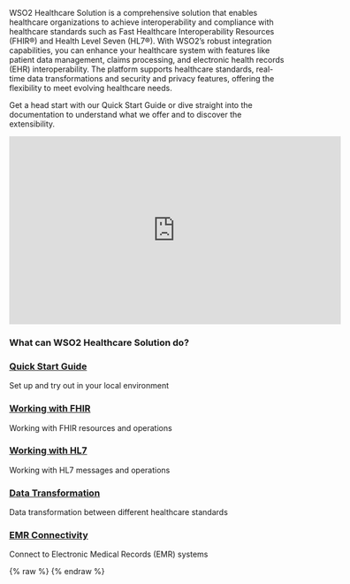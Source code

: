 <link href="https://fonts.googleapis.com/icon?family=Material+Icons" rel="stylesheet" />
<div class="homePage">
    <div class="section01">
        <div class="leftContent">
            <div class="about-home">
                <div>
					<div class="md-main .md-content">
                        <p>
                        WSO2 Healthcare Solution is a comprehensive solution that enables healthcare organizations to achieve interoperability and compliance with healthcare standards such as Fast Healthcare Interoperability Resources (FHIR®) and Health Level Seven (HL7®). With WSO2’s robust integration capabilities, you can enhance your healthcare system with features like patient data management, claims processing, and electronic health records (EHR) interoperability. The platform supports healthcare standards, real-time data transformations and security and privacy features, offering the flexibility to meet evolving healthcare needs.
						</p>
						<p>
						Get a head start with our Quick Start Guide or dive straight into the documentation to understand what we offer 
						and to discover the extensibility.
						</p>
					</div>
                </div>
                <!-- <div>
                        <div class="md-main .md-content ">
							<iframe width="800" height="250" src="https://www.youtube.com/embed/YabdNpDlS2s" frameborder="0" allow="accelerometer; autoplay; encrypted-media; gyroscope; picture-in-picture" allowfullscreen></iframe>
						</div>
                </div> -->
            </div>
            <div>
                <div class="md-main .md-content ">
					<iframe width="600" height="340" src="https://www.youtube.com/embed/YabdNpDlS2s" frameborder="0" allow="accelerometer; autoplay; encrypted-media; gyroscope; picture-in-picture" allowfullscreen>
                    </iframe>
				</div>
            </div>
        </div>
    </div>
	<div class="section03">
        <h3>What can WSO2 Healthcare Solution do?</h3>
        <div class="linkWrapper">
            <div class="linkSet3" onclick="location.href='{{base_path}}/get-started/open-healthcare';">
                <a href="get-started/open-healthcare-quickstart/"><h3>Quick Start Guide</h3></a>
                <p>
                    Set up and try out in your local environment
                </p>
            </div>
            <div class="linkSet3" onclick="location.href='{{base_path}}/get-started/open-healthcare';">
                <a href="fhir/guides/overview-of-fhir"><h3>Working with FHIR</h3></a>
                <p>
                    Working with FHIR resources and operations
                </p>
            </div>
            <div class="linkSet3" onclick="location.href='{{base_path}}/get-started/open-healthcare';">
                <a href="hl7/guides/overview/"><h3>Working with HL7</h3></a>
                <p>
                    Working with HL7 messages and operations
                </p>
            </div>
        </div>
    </div>
    <div class="section04">
        <div class="linkWrapper">
            <div class="linkSet2" onclick="location.href='{{base_path}}/learn/integration-use-case/connectors';">
                <a href="data-transformation/guides/hl7v2-fhir"><h3>Data Transformation</h3></a>
                <p>
                    Data transformation between different healthcare standards
                </p>
            </div>
            <div class="linkSet2" onclick="location.href='{{base_path}}/get-started/introduction';">
                <a href="emr-connectivity/guides/emr-systems-overview"><h3>EMR Connectivity</h3></a>
                <p>
                    Connect to Electronic Medical Records (EMR) systems
                </p>
            </div>
            <div class="linkSet3">
                <!-- <a href="emr-connectivity/guides/emr-systems-overview"><h3>EMR Connectivity</h3></a>
                <p>
                    Connect to Electronic Medical Records (EMR) systems
                </p> -->
            </div>
        </div>
    </div>
</div>
{% raw %}
<style>
.md-sidebar.md-sidebar--primary {
    display: none;
}
.md-sidebar.md-sidebar--secondary{
    display: none;
}
.section02 {
    display: flex;
    justify-content: space-between;
}
header.md-header .md-header__button:not([hidden]) {
    /* display: none; */
}
.about-home {
    display: flex;
}
/* .about-home div:first-child {
    width: 50%;
    padding-top: 20px;
}
.about-home div:nth-child(2) {
    width: 50%;
} */
@media screen and (max-width: 76.1875em) {
    .md-sidebar.md-sidebar--primary {
        display: block;
    }
}
@media screen and (max-width: 945px) {
    .about-home div:first-child {
        width: 100%;
    }
    .about-home div:nth-child(2) {
        width: 100%;
    }
    .about-home {
        flex-direction: column;
    }
    .md-typeset a {
        background-position-x: left;
    }
    .download-btn-wrapper {
        display: block;
        text-align: center;
    }
}
.md-typeset h1{
    visibility: hidden;
    margin-bottom: 0;
}
</style>
{% endraw %}